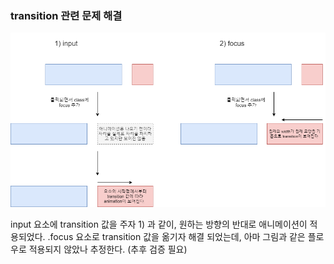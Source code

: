 ### transition 관련 문제 해결

![transition 적용되는 flow](../img/transition.png)

input 요소에 transition 값을 주자 1) 과 같이, 원하는 방향의 반대로 애니메이션이 적용되었다. .focus 요소로 transition 값을 옮기자 해결 되었는데, 아마 그림과 같은 플로우로 적용되지 않았나 추정한다. (추후 검증 필요)
